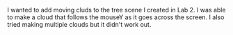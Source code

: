 I wanted to add moving cluds to the tree scene I created in Lab 2. I was able to make a cloud that follows the mouseY as it goes across the screen.
I also tried making multiple clouds but it didn't work out.